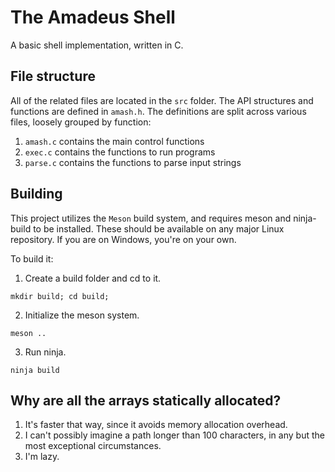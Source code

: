 The Amadeus Shell
=======

A basic shell implementation, written in C.

## File structure
All of the related files are located in the `src` folder.
The API structures and functions are defined in `amash.h`.
The definitions are split across various files, loosely grouped by function:
1. `amash.c` contains the main control functions
2. `exec.c` contains the functions to run programs
3. `parse.c` contains the functions to parse input strings  

## Building
This project utilizes the `Meson` build system, and requires meson and ninja-build to be installed.
These should be available on any major Linux repository.
If you are on Windows, you're on your own.  

To build it:

1. Create a build folder and cd to it.
```
mkdir build; cd build;
```
2. Initialize the meson system.
```
meson ..
```
3. Run ninja.
```
ninja build
```

## Why are all the arrays statically allocated?

1. It's faster that way, since it avoids memory allocation overhead.
2. I can't possibly imagine a path longer than 100 characters, in any but the most exceptional circumstances.
3. I'm lazy.
